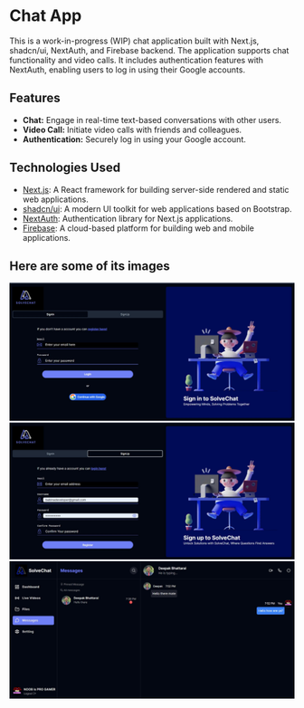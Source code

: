 # Chat App

This is a work-in-progress (WIP) chat application built with Next.js, shadcn/ui, NextAuth, and Firebase backend. The application supports chat functionality and video calls. It includes authentication features with NextAuth, enabling users to log in using their Google accounts.

## Features

- **Chat:** Engage in real-time text-based conversations with other users.
- **Video Call:** Initiate video calls with friends and colleagues.
- **Authentication:** Securely log in using your Google account.

## Technologies Used

- [Next.js](https://nextjs.org/): A React framework for building server-side rendered and static web applications.
- [shadcn/ui](https://ui.shadcn.com/): A modern UI toolkit for web applications based on Bootstrap.
- [NextAuth](https://next-auth.js.org/): Authentication library for Next.js applications.
- [Firebase](https://firebase.google.com/): A cloud-based platform for building web and mobile applications.

## Here are some of its images

![Screenshot 1](./public/ss3.jpg)
![Screenshot 1](./public/ss2.jpg)
![Screenshot 1](./public/ss1.jpg)
